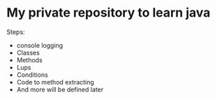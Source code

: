 # My private repository to learn java

Steps:

* console logging
* Classes
* Methods
* Lups
* Conditions
* Code to method extracting
* And more will be defined later
